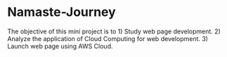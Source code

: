 # Namaste-Journey
The objective of this mini project is to 1) Study web page development. 2) Analyze the application of Cloud Computing for web development. 3) Launch web page using AWS Cloud.
